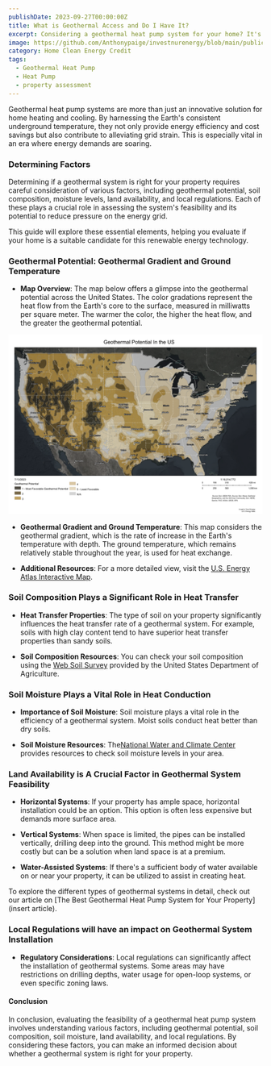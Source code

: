 ```yaml
---
publishDate: 2023-09-27T00:00:00Z
title: What is Geothermal Access and Do I Have It?
excerpt: Considering a geothermal heat pump system for your home? It's vital to comprehend the elements that can impact the system's efficiency. This guide will walk you through the crucial considerations, enabling you to evaluate the feasibility of a geothermal heat pump system for your property.
image: https://github.com/Anthonypaige/investnurenergy/blob/main/public/images/cover-art/Geo-2-cover-art.png?raw=true'
category: Home Clean Energy Credit
tags:
  - Geothermal Heat Pump
  - Heat Pump
  - property assessment
---
```


Geothermal heat pump systems are more than just an innovative solution for home heating and cooling. By harnessing the Earth's consistent underground temperature, they not only provide energy efficiency and cost savings but also contribute to alleviating grid strain. This is especially vital in an era where energy demands are soaring.

### Determining Factors

Determining if a geothermal system is right for your property requires careful consideration of various factors, including geothermal potential, soil composition, moisture levels, land availability, and local regulations. Each of these plays a crucial role in assessing the system's feasibility and its potential to reduce pressure on the energy grid.

This guide will explore these essential elements, helping you evaluate if your home is a suitable candidate for this renewable energy technology.

### Geothermal Potential: Geothermal Gradient and Ground Temperature

- **Map Overview**: The map below offers a glimpse into the geothermal potential across the United States. The color gradations represent the heat flow from the Earth's core to the surface, measured in milliwatts per square meter. The warmer the color, the higher the heat flow, and the greater the geothermal potential.

![Super wide](https://github.com/Anthonypaige/investnurenergy/blob/main/public/images/page-art/GEO-map-page-art.png?raw=true)

- **Geothermal Gradient and Ground Temperature**: This map considers the geothermal gradient, which is the rate of increase in the Earth's temperature with depth. The ground temperature, which remains relatively stable throughout the year, is used for heat exchange.

- **Additional Resources**: For a more detailed view, visit the [U.S. Energy Atlas Interactive Map](https://atlas.eia.gov/datasets/eia::geothermal-potential/explore
).

### Soil Composition Plays a Significant Role in Heat Transfer

- **Heat Transfer Properties**: The type of soil on your property significantly influences the heat transfer rate of a geothermal system. For example, soils with high clay content tend to have superior heat transfer properties than sandy soils.

- **Soil Composition Resources**: You can check your soil composition using the [Web Soil Survey](https://websoilsurvey.sc.egov.usda.gov/) provided by the United States Department of Agriculture.

### Soil Moisture Plays a Vital Role in Heat Conduction

- **Importance of Soil Moisture**: Soil moisture plays a vital role in the efficiency of a geothermal system. Moist soils conduct heat better than dry soils.

- **Soil Moisture Resources**: The[National Water and Climate Center](https://www.wcc.nrcs.usda.gov/) provides resources to check soil moisture levels in your area.

### Land Availability is A Crucial Factor in Geothermal System Feasibility

- **Horizontal Systems**: If your property has ample space, horizontal installation could be an option. This option is often less expensive but demands more surface area.

- **Vertical Systems**: When space is limited, the pipes can be installed vertically, drilling deep into the ground. This method might be more costly but can be a solution when land space is at a premium.

- **Water-Assisted Systems**: If there's a sufficient body of water available on or near your property, it can be utilized to assist in creating heat.

To explore the different types of geothermal systems in detail, check out our article on [The Best Geothermal Heat Pump System for Your Property](insert article).

### Local Regulations will have an impact on Geothermal System Installation

- **Regulatory Considerations**: Local regulations can significantly affect the installation of geothermal systems. Some areas may have restrictions on drilling depths, water usage for open-loop systems, or even specific zoning laws.

#### Conclusion

In conclusion, evaluating the feasibility of a geothermal heat pump system involves understanding various factors, including geothermal potential, soil composition, soil moisture, land availability, and local regulations. By considering these factors, you can make an informed decision about whether a geothermal system is right for your property.
